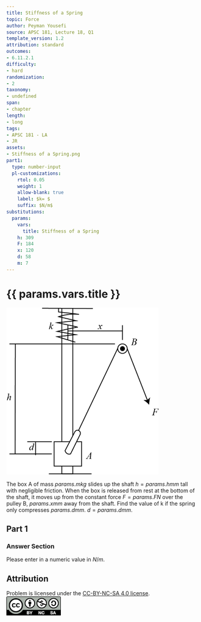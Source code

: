 ```yaml
---
title: Stiffness of a Spring
topic: Force
author: Peyman Yousefi
source: APSC 181, Lecture 18, Q1
template_version: 1.2
attribution: standard
outcomes:
- 6.11.2.1
difficulty:
- hard
randomization:
- 2
taxonomy:
- undefined
span:
- chapter
length:
- long
tags:
- APSC 181 - LA
- JR
assets:
- Stiffness of a Spring.png
part1:
  type: number-input
  pl-customizations:
    rtol: 0.05
    weight: 1
    allow-blank: true
    label: $k= $
    suffix: $N/m$
substitutions:
  params:
    vars:
      title: Stiffness of a Spring
    h: 309
    F: 184
    x: 120
    d: 58
    m: 7
---
```

# {{ params.vars.title }}
<img src="Stiffness of a Spring.png" width=400>

The box A of mass ${{ params.m }}kg$ slides up the shaft $h = {{ params.h }}mm$ tall with negligible friction.
When the box is released from rest at the bottom of the shaft, it moves up from the constant force $F = {{ params.F }}N$ over the pulley B, ${{ params.x }}mm$ away from the shaft.
Find the value of k if the spring only compresses ${{ params.d }}mm$.
$d = {{ params.d }}mm$.

## Part 1

### Answer Section

Please enter in a numeric value in $N/m$.

## Attribution

Problem is licensed under the [CC-BY-NC-SA 4.0 license](https://creativecommons.org/licenses/by-nc-sa/4.0/).<br> ![The Creative Commons 4.0 license requiring attribution-BY, non-commercial-NC, and share-alike-SA license.](https://raw.githubusercontent.com/firasm/bits/master/by-nc-sa.png)